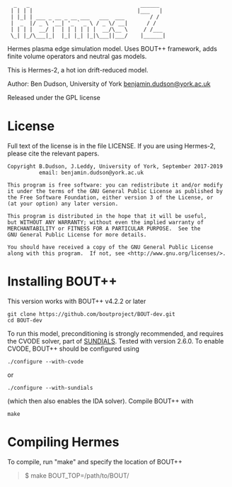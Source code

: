       _   _                                   ______
     | | | |                                 |___   |
     | |_| | ___ _ __ _ __ ___   ___  ___        / /
     |  _  |/ _ \ '__| '_ ` _ \ / _ \/ __|      / /
     | | | |  __/ |  | | | | | |  __/\__ \     / /___
     \_| |_/\___|_|  |_| |_| |_|\___||___/    |______| 


Hermes plasma edge simulation model. Uses BOUT++ framework, adds finite volume
operators and neutral gas models.

This is Hermes-2, a hot ion drift-reduced model.

Author: Ben Dudson, University of York <benjamin.dudson@york.ac.uk>

Released under the GPL license

License
=======

Full text of the license is in the file LICENSE. If you are using Hermes-2,
please cite the relevant papers.

    Copyright B.Dudson, J.Leddy, University of York, September 2017-2019
              email: benjamin.dudson@york.ac.uk

    This program is free software: you can redistribute it and/or modify
    it under the terms of the GNU General Public License as published by
    the Free Software Foundation, either version 3 of the License, or
    (at your option) any later version.

    This program is distributed in the hope that it will be useful,
    but WITHOUT ANY WARRANTY; without even the implied warranty of
    MERCHANTABILITY or FITNESS FOR A PARTICULAR PURPOSE.  See the
    GNU General Public License for more details.

    You should have received a copy of the GNU General Public License
    along with this program.  If not, see <http://www.gnu.org/licenses/>.

Installing BOUT++
=================

This version works with BOUT++ v4.2.2 or later

    git clone https://github.com/boutproject/BOUT-dev.git
    cd BOUT-dev

To run this model, preconditioning is strongly recommended, and requires the CVODE solver, part of [SUNDIALS](http://computation.llnl.gov/projects/sundials).
Tested with version 2.6.0. To enable CVODE, BOUT++ should be configured using

    ./configure --with-cvode

or

    ./configure --with-sundials

(which then also enables the IDA solver). Compile BOUT++ with

    make

Compiling Hermes
================

To compile, run "make" and specify the location of BOUT++
> $ make BOUT_TOP=/path/to/BOUT/


